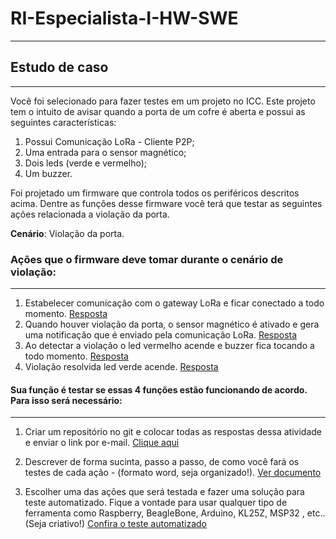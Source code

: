 # RI-Especialista-I-HW-SWE
***


## Estudo de caso
***

Você foi selecionado para fazer testes em um projeto no ICC. Este projeto tem o intuito de avisar quando a porta de um cofre é aberta e possui as seguintes características:

1. Possui Comunicação LoRa -  Cliente P2P;
1. Uma entrada para o sensor magnético;
1. Dois leds (verde e vermelho);
1. Um buzzer.

Foi projetado um firmware que controla todos os periféricos descritos acima. Dentre as funções desse firmware você terá que testar as seguintes ações relacionada a violação da porta.

**Cenário**: Violação da porta.

### Ações que o firmware deve tomar durante o cenário de violação:
***

1. Estabelecer comunicação com o gateway LoRa e ficar conectado a todo momento. [Resposta](https://github.com/luiz-educosta/RI-Especialista-I-HW-SWE/blob/main/RI-Especialista-I-HW-SWE/RespostasTestes/1-Estabelecer-comunica%C3%A7%C3%A3o-com-o-gateway.txt)
1. Quando houver violação da porta, o sensor magnético é ativado e gera uma notificação que é enviado pela comunicação LoRa. [Resposta](https://github.com/luiz-educosta/RI-Especialista-I-HW-SWE/blob/main/RI-Especialista-I-HW-SWE/RespostasTestes/2-Notificacao.txt)
1. Ao detectar a violação o led vermelho acende e buzzer fica tocando a todo momento. [Resposta](https://github.com/luiz-educosta/RI-Especialista-I-HW-SWE/blob/main/RI-Especialista-I-HW-SWE/RespostasTestes/3-Verificando-LEDvermelho-Buzzer.txt)
1. Violação resolvida led verde acende. [Resposta](https://github.com/luiz-educosta/RI-Especialista-I-HW-SWE/blob/main/RI-Especialista-I-HW-SWE/RespostasTestes/4-Violacao-resolvida.txt)

#### Sua função é testar se essas 4 funções estão funcionando de acordo. Para isso será necessário:
***

1. Criar um repositório no git e colocar todas as respostas dessa atividade e enviar o link por e-mail. [Clique aqui](https://github.com/luiz-educosta/RI-Especialista-I-HW-SWE)

1. Descrever de forma sucinta, passo a passo, de como você fará os testes de cada ação - (formato word, seja organizado!). [Ver documento]()

1. Escolher uma das ações que será testada e fazer uma solução para teste automatizado.
Fique a vontade para usar qualquer tipo de ferramenta como Raspberry, BeagleBone, Arduino, KL25Z, MSP32 , etc.. (Seja criativo!) [Confira o teste automatizado](https://github.com/luiz-educosta/RI-Especialista-I-HW-SWE/blob/main/RI-Especialista-I-HW-SWE/SolucaoAutomatizada/CodigoFonte/CodigoFonte.ino) 

